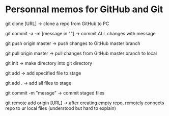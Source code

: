 # Personnal memos for GitHub and Git
git clone [URL] -> clone a repo from GitHub to PC

git commit -a -m [message in ""] -> commit ALL changes with message

git push origin master -> push changes to GitHub master branch

git pull origin master -> pull changes from GitHub master branch to local

git init -> make directory into git directory

git add <file> -> add specified file to stage

git add . -> add all files to stage

git commit -m "messge" -> commit staged files

git remote add origin [URL] -> after creating empty repo, remotely connects repo to ur local files (understood but hard to explain)
